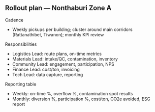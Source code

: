 ## Rollout plan — Nonthaburi Zone A

Cadence
- Weekly pickups per building; cluster around main corridors (Rattanathibet, Tiwanon); monthly KPI review

Responsibilities
- Logistics Lead: route plans, on-time metrics
- Materials Lead: intake/QC, contamination, inventory
- Community Lead: engagement, participation, NPS
- Finance Lead: cost/ton, invoicing
- Tech Lead: data capture, reporting

Reporting table
- Weekly: on-time %, overflow %, contamination spot results
- Monthly: diversion %, participation %, cost/ton, CO2e avoided, ESG report


